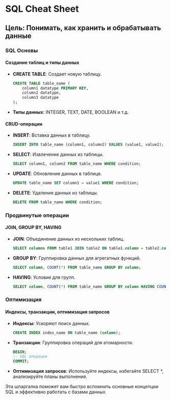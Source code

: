 # SQL Cheat Sheet

## Цель: Понимать, как хранить и обрабатывать данные

### SQL Основы

#### Создание таблиц и типы данных

- **CREATE TABLE**: Создает новую таблицу.

  ```sql
  CREATE TABLE table_name (
      column1 datatype PRIMARY KEY,
      column2 datatype,
      column3 datatype
  );
  ```

- **Типы данных**: INTEGER, TEXT, DATE, BOOLEAN и т.д.

#### CRUD-операции

- **INSERT**: Вставка данных в таблицу.

  ```sql
  INSERT INTO table_name (column1, column2) VALUES (value1, value2);
  ```

- **SELECT**: Извлечение данных из таблицы.

  ```sql
  SELECT column1, column2 FROM table_name WHERE condition;
  ```

- **UPDATE**: Обновление данных в таблице.

  ```sql
  UPDATE table_name SET column1 = value1 WHERE condition;
  ```

- **DELETE**: Удаление данных из таблицы.

  ```sql
  DELETE FROM table_name WHERE condition;
  ```

### Продвинутые операции

#### JOIN, GROUP BY, HAVING

- **JOIN**: Объединение данных из нескольких таблиц.

  ```sql
  SELECT columns FROM table1 JOIN table2 ON table1.column = table2.column;
  ```

- **GROUP BY**: Группировка данных для агрегатных функций.

  ```sql
  SELECT column, COUNT(*) FROM table_name GROUP BY column;
  ```

- **HAVING**: Условие для групп.

  ```sql
  SELECT column, COUNT(*) FROM table_name GROUP BY column HAVING COUNT(*) > 1;
  ```

### Оптимизация

#### Индексы, транзакции, оптимизация запросов

- **Индексы**: Ускоряют поиск данных.

  ```sql
  CREATE INDEX index_name ON table_name (column);
  ```

- **Транзакции**: Группировка операций для атомарности.

  ```sql
  BEGIN;
  -- SQL операции
  COMMIT;
  ```

- **Оптимизация запросов**: Используйте индексы, избегайте SELECT *, анализируйте планы выполнения.

Эта шпаргалка поможет вам быстро вспомнить основные концепции SQL и эффективно работать с базами данных.
